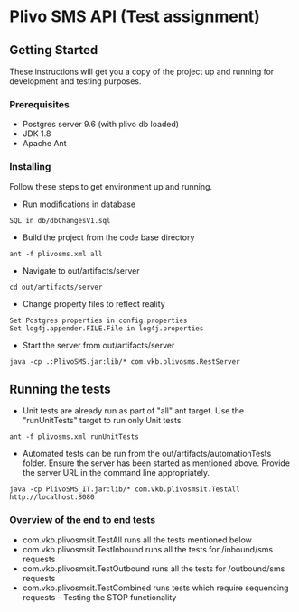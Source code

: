 # Plivo SMS API (Test assignment)

## Getting Started
These instructions will get you a copy of the project up and running for development and testing purposes.

### Prerequisites
* Postgres server 9.6 (with plivo db loaded)
* JDK 1.8
* Apache Ant

### Installing
Follow these steps to get environment up and running.
* Run modifications in database
```
SQL in db/dbChangesV1.sql
```
* Build the project from the code base directory
```
ant -f plivosms.xml all
```
* Navigate to out/artifacts/server
```
cd out/artifacts/server
```
* Change property files to reflect reality
```
Set Postgres properties in config.properties
Set log4j.appender.FILE.File in log4j.properties
```
* Start the server from out/artifacts/server
```
java -cp .:PlivoSMS.jar:lib/* com.vkb.plivosms.RestServer
```

## Running the tests
* Unit tests are already run as part of "all" ant target. Use the "runUnitTests" target to run only Unit tests.
```
ant -f plivosms.xml runUnitTests
```

* Automated tests can be run from the out/artifacts/automationTests folder. Ensure the server has been started as mentioned above. Provide the server URL in the command line appropriately.
```
java -cp PlivoSMS_IT.jar:lib/* com.vkb.plivosmsit.TestAll http://localhost:8080
```

### Overview of the end to end tests
* com.vkb.plivosmsit.TestAll runs all the tests mentioned below 
* com.vkb.plivosmsit.TestInbound runs all the tests for /inbound/sms requests
* com.vkb.plivosmsit.TestOutbound runs all the tests for /outbound/sms requests
* com.vkb.plivosmsit.TestCombined runs tests which require sequencing requests - Testing the STOP functionality